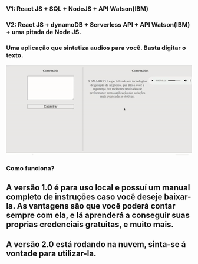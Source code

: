 
### V1: React JS + SQL + NodeJS + API Watson(IBM)
### V2: React JS + dynamoDB + Serverless API + API Watson(IBM) + uma pitada de Node JS.

### Uma aplicação que sintetiza audios para você. Basta digitar o texto.
<img src="/V1/app-watson.gif" alt="imagem_start_for_free" width="800"/>


###  Como funciona?

## A versão 1.0 é para uso local e possuí um manual completo de instruções caso você deseje baixar-la. As vantagens são que você poderá contar sempre com ela, e lá aprenderá a conseguir suas proprias credenciais gratuitas, e muito mais.

## A versão 2.0 está rodando na nuvem, sinta-se á vontade para utilizar-la.


